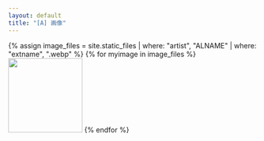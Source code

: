 ```yaml
---
layout: default
title: "[A] 画像"
---
```


{% assign image_files = site.static_files | where: "artist", "ALNAME" | where: "extname", ".webp" %}
{% for myimage in image_files %}
  <img src="{{ myimage.path }}" height="150">
{% endfor %}
